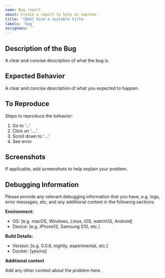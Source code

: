 ```yaml
---
name: Bug report
about: Create a report to help us improve
title: '[BUG] Give a suitable title'
labels: 'bug'
assignees: ''
---
```


## Description of the Bug

A clear and concise description of what the bug is.

## Expected Behavior

A clear and concise description of what you expected to happen.

## To Reproduce

Steps to reproduce the behavior:

1. Go to '...'
2. Click on '....'
3. Scroll down to '....'
4. See error

## Screenshots

If applicable, add screenshots to help explain your problem.

## Debugging Information

Please provide any relevant debugging information that you have, e.g. logs, error messages, etc, and any additional context in the following sections.

**Environment:**

- OS: [e.g. macOS, Windows, Linux, iOS, watchOS, Android]
- Device: [e.g. iPhone12, Samsung S10, etc.]

**Build Details:**

- Version: [e.g. 0.0.6, nightly, experimental, etc.]
- Docker: [yes/no]

**Additional context**

Add any other context about the problem here.
